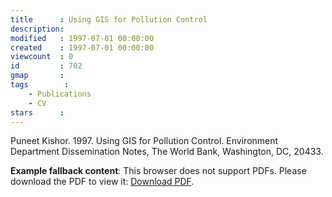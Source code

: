```yaml
---
title      : Using GIS for Pollution Control
description: 
modified   : 1997-07-01 00:00:00
created    : 1997-07-01 00:00:00
viewcount  : 0
id         : 702
gmap       : 
tags        :
    - Publications
    - CV
stars      : 
---
```


Puneet Kishor. 1997. Using GIS for Pollution Control. Environment Department Dissemination Notes, The World Bank, Washington, DC, 20433.

<object data="using-gis-for-pollution-control.pdf" type="application/img/pdf" width="100%" style="height:80vh;">
     <p><b>Example fallback content</b>: This browser does not support PDFs. Please download the PDF to view it: <a href="using-gis-for-pollution-control.pdf">Download PDF</a>.</img/p>
</object>

